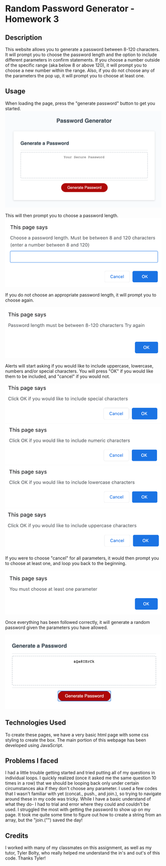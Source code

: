 # Random Password Generator - Homework 3

## Description 
This website allows you to generate a password between 8-120 characters. It will prompt you to choose the password length and the option to include different parameters in confirm statements. If you choose a number outside of the specific range (aka below 8 or above 120), it will prompt you to choose a new number within the range. Also, if you do not choose any of the parameters the pop up, it will prompt you to choose at least one. 

## Usage
When loading the page, press the "generate password" button to get you started. 
<img src = "https://github.com/taylorhackbart/RandomPasswordGen/blob/master/images/img1.png">

This will then prompt you to choose a password length.
<img src = "https://github.com/taylorhackbart/RandomPasswordGen/blob/master/images/img2.png">

If you do not choose an appropriate password length, it will prompt you to choose again.

<img src= "https://github.com/taylorhackbart/RandomPasswordGen/blob/master/images/img2-2.png">

Alerts will start asking if you would like to include uppercase, lowercase, numbers and/or special characters. You will press "OK" if you would like them to be included, and "cancel" if you would not. 

<img src= "https://github.com/taylorhackbart/RandomPasswordGen/blob/master/images/img3.png">

<img src= "https://github.com/taylorhackbart/RandomPasswordGen/blob/master/images/img4.png">

<img src= "https://github.com/taylorhackbart/RandomPasswordGen/blob/master/images/img5.png">

<img src= "https://github.com/taylorhackbart/RandomPasswordGen/blob/master/images/img6.png">

If you were to choose "cancel" for all parameters, it would then prompt you to choose at least one, and loop you back to the beginning.

<img src= "https://github.com/taylorhackbart/RandomPasswordGen/blob/master/images/img7.png">

Once everything has been followed correctly, it will generate a random password given the parameters you have allowed. 

<img src= "https://github.com/taylorhackbart/RandomPasswordGen/blob/master/images/img8.png">

## Technologies Used
To create these pages, we have a very basic html page with some css styling to create the box. The main portion of this webpage has been developed using JavaScript. 

## Problems I faced
I had a little trouble getting started and tried putting all of my questions in individual loops. I quickly realized (once it asked me the same question 10 times in a row) that we should be looping back only under certain circumstances aka if they don't choose any parameter. I used a few codes that I wasn't familiar with yet (concat., push., and join.), so trying to navigate around these in my code was tricky. While I have a basic understand of what they do- I had to trial and error where they could and couldn't be used. I struggled the most with getting the password to show up on my page. It took me quite some time to figure out how to create a string from an array, but the "join.("") saved the day!

## Credits
I worked with many of my classmates on this assignment, as well as my tutor, Tyler Bolty, who really helped me understand the in's and out's of this code. Thanks Tyler!
